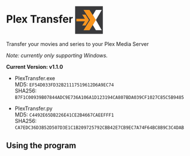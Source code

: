 # Plex Transfer <img src="images/logo.png" align="center" width="75">

Transfer your movies and series to your Plex Media Server

*Note: currently only supporting Windows.*

**Current Version: v1.1.0**

* PlexTransfer.exe \
MD5: ```EF54D033FD32B21117519612D6A9EC74``` \
SHA256: ```B7F1C00939B07844ADC9E736A106A1D123194CA807BDA039CF1027C85C5B9485```

* PlexTransfer.py \
MD5: ```C4492E65DB226E41CE2B4667CAEEFFF1``` \
SHA256: ```CA7EDC36D3B52D507D3E1C1B209725792CBB42E7CB9EC7A74F64BC8B9C3C4DAB```

## Using the program
